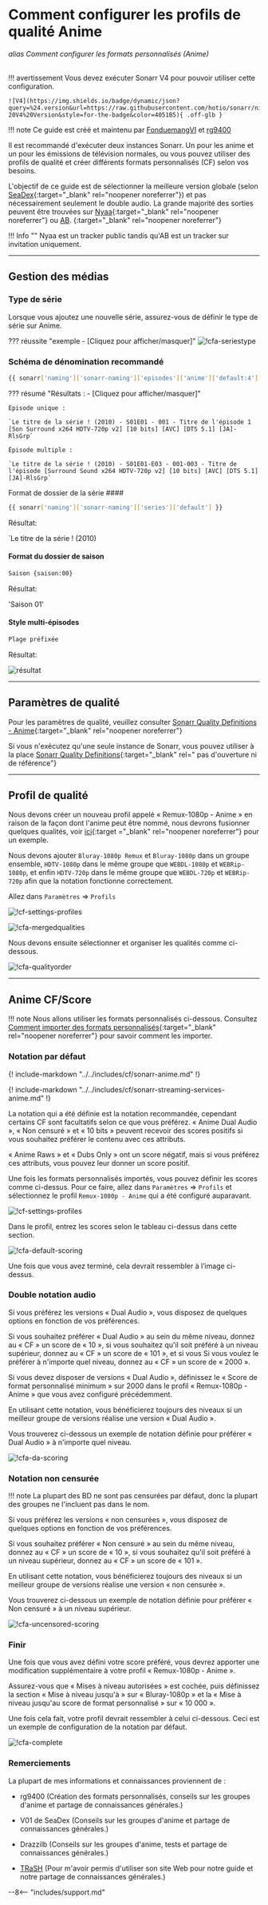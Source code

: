 # Comment configurer les profils de qualité Anime

*alias Comment configurer les formats personnalisés (Anime)*<br><br>

!!! avertissement
    Vous devez exécuter Sonarr V4 pour pouvoir utiliser cette configuration.

    ![V4](https://img.shields.io/badge/dynamic/json?query=%24.version&url=https://raw.githubusercontent.com/hotio/sonarr/nightly/VERSION.json&label=Current% 20V4%20Version&style=for-the-badge&color=4051B5){ .off-glb }

!!! note
    Ce guide est créé et maintenu par [FonduemangVI](https://github.com/FonduemangVI) et [rg9400](https://github.com/rg9400)

Il est recommandé d'exécuter deux instances Sonarr. Un pour les anime et un pour les émissions de télévision normales, ou vous pouvez utiliser des profils de qualité et créer différents formats personnalisés (CF) selon vos besoins.

L'objectif de ce guide est de sélectionner la meilleure version globale (selon [SeaDex](https://releases.moe/){:target="_blank" rel="noopener noreferrer"}) et pas nécessairement seulement le double audio.
La grande majorité des sorties peuvent être trouvées sur [Nyaa](https://nyaa.si/){:target="_blank" rel="noopener noreferrer"} ou [AB](https://animebytes.tv/). {:target="_blank" rel="noopener noreferrer"}

!!! Info ""
    Nyaa est un tracker public tandis qu'AB est un tracker sur invitation uniquement.

---

## Gestion des médias

### Type de série

Lorsque vous ajoutez une nouvelle série, assurez-vous de définir le type de série sur Anime.

??? réussite "exemple - [Cliquez pour afficher/masquer]"
    ![!cfa-seriestype](images/cfa-seriestype.png)

### Schéma de dénomination recommandé

```bash
{{ sonarr['naming']['sonarr-naming']['episodes']['anime']['default:4'] }}
```

??? résumé "Résultats : - [Cliquez pour afficher/masquer]"

    Épisode unique :

    `Le titre de la série ! (2010) - S01E01 - 001 - Titre de l'épisode 1 [Son Surround x264 HDTV-720p v2] [10 bits] [AVC] [DTS 5.1] [JA]-RlsGrp`

    Épisode multiple :

    `Le titre de la série ! (2010) - S01E01-E03 - 001-003 - Titre de l'épisode [Surround Sound x264 HDTV-720p v2] [10 bits] [AVC] [DTS 5.1] [JA]-RlsGrp`

Format de dossier de la série ####

```bash
{{ sonarr['naming']['sonarr-naming']['series']['default'] }}
```

Résultat:

`Le titre de la série ! (2010)

#### Format du dossier de saison

```bash
Saison {saison:00}
```

Résultat:

'Saison 01'

#### Style multi-épisodes

```bash
Plage préfixée
```

Résultat:

![résultat](images/cfa-prefixedrange.png)

---

## Paramètres de qualité

Pour les paramètres de qualité, veuillez consulter [Sonarr Quality Definitions - Anime](/Sonarr/Sonarr-Quality-Settings-File-Size/#sonarr-quality-definitions-anime){:target="_blank" rel="noopener noreferrer"}

Si vous n'exécutez qu'une seule instance de Sonarr, vous pouvez utiliser à la place [Sonarr Quality Definitions](/Sonarr/Sonarr-Quality-Settings-File-Size/#sonarr-quality-definitions){:target="_blank" rel=" pas d'ouverture ni de référence"}

---

## Profil de qualité

Nous devons créer un nouveau profil appelé « Remux-1080p - Anime » en raison de la façon dont l'anime peut être nommé, nous devrons fusionner quelques qualités, voir [ici](/Sonarr/Tips/Merge-quality/){:target ="_blank" rel="noopener noreferrer"} pour un exemple.

Nous devons ajouter `Bluray-1080p Remux` et `Bluray-1080p` dans un groupe ensemble, `HDTV-1080p` dans le même groupe que `WEBDL-1080p` et `WEBRip-1080p`, et enfin `HDTV-720p` dans le même groupe que `WEBDL-720p` et `WEBRip-720p` afin que la notation fonctionne correctement.

Allez dans `Paramètres` => `Profils`

![!cf-settings-profiles](images/cfa-settings-profiles.png)

![!cfa-mergedqualities](images/cfa-mergedqualities.png)

Nous devons ensuite sélectionner et organiser les qualités comme ci-dessous.

![!cfa-qualityorder](images/cfa-qualityorder.png)

---

## Anime CF/Score

!!! note
    Nous allons utiliser les formats personnalisés ci-dessous. Consultez [Comment importer des formats personnalisés](/Sonarr/sonarr-import-custom-formats/){:target="_blank" rel="noopener noreferrer"} pour savoir comment les importer.

### Notation par défaut

{! include-markdown "../../includes/cf/sonarr-anime.md" !}
<!-- --8<-- "includes/cf/sonarr-anime.md" -->

{! include-markdown "../../includes/cf/sonarr-streaming-services-anime.md" !}
<!-- --8<-- "includes/cf/sonarr-streaming-services-anime.md" -->

La notation qui a été définie est la notation recommandée, cependant certains CF sont facultatifs selon ce que vous préférez.
« Anime Dual Audio », « Non censuré » et « 10 bits » peuvent recevoir des scores positifs si vous souhaitez préférer le contenu avec ces attributs.

« Anime Raws » et « Dubs Only » ont un score négatif, mais si vous préférez ces attributs, vous pouvez leur donner un score positif.

Une fois les formats personnalisés importés, vous pouvez définir les scores comme ci-dessus. Pour ce faire, allez dans `Paramètres` => `Profils` et sélectionnez le profil `Remux-1080p - Anime` qui a été configuré auparavant.

![!cf-settings-profiles](images/cfa-settings-profiles.png)

Dans le profil, entrez les scores selon le tableau ci-dessus dans cette section.

![!cfa-default-scoring](images/cfa-default-scoring.png)

Une fois que vous avez terminé, cela devrait ressembler à l’image ci-dessus.

### Double notation audio

Si vous préférez les versions « Dual Audio », vous disposez de quelques options en fonction de vos préférences.

Si vous souhaitez préférer « Dual Audio » au sein du même niveau, donnez au « CF » un score de « 10 », si vous souhaitez qu'il soit préféré à un niveau supérieur, donnez au « CF » un score de « 101 », et si vous Si vous voulez le préférer à n'importe quel niveau, donnez au « CF » un score de « 2000 ».

Si vous devez disposer de versions « Dual Audio », définissez le « Score de format personnalisé minimum » sur 2000 dans le profil « Remux-1080p - Anime » que vous avez configuré précédemment.

En utilisant cette notation, vous bénéficierez toujours des niveaux si un meilleur groupe de versions réalise une version « Dual Audio ».

Vous trouverez ci-dessous un exemple de notation définie pour préférer « Dual Audio » à n'importe quel niveau.

![!cfa-da-scoring](images/cfa-da-scoring.png)

### Notation non censurée

!!! note
    La plupart des BD ne sont pas censurées par défaut, donc la plupart des groupes ne l'incluent pas dans le nom.

Si vous préférez les versions « non censurées », vous disposez de quelques options en fonction de vos préférences.

Si vous souhaitez préférer « Non censuré » au sein du même niveau, donnez au « CF » un score de « 10 », si vous souhaitez qu'il soit préféré à un niveau supérieur, donnez au « CF » un score de « 101 ».

En utilisant cette notation, vous bénéficierez toujours des niveaux si un meilleur groupe de versions réalise une version « non censurée ».

Vous trouverez ci-dessous un exemple de notation définie pour préférer « Non censuré » à un niveau supérieur.

![!cfa-uncensored-scoring](images/cfa-uncensored-scoring.png)

### Finir

Une fois que vous avez défini votre score préféré, vous devrez apporter une modification supplémentaire à votre profil « Remux-1080p - Anime ».

Assurez-vous que « Mises à niveau autorisées » est cochée, puis définissez la section « Mise à niveau jusqu'à » sur « Bluray-1080p » et la « Mise à niveau jusqu'au score de format personnalisé » sur « 10 000 ».

Une fois cela fait, votre profil devrait ressembler à celui ci-dessous. Ceci est un exemple de configuration de la notation par défaut.

![!cfa-complete](images/cfa-complete.png)

### Remerciements

La plupart de mes informations et connaissances proviennent de :

- rg9400 (Création des formats personnalisés, conseils sur les groupes d'anime et partage de connaissances générales.)

- V01 de SeaDex (Conseils sur les groupes d'anime et partage de connaissances générales.)

- Drazzilb (Conseils sur les groupes d'anime, tests et partage de connaissances générales.)

- [TRaSH](https://trash-guides.info/) (Pour m'avoir permis d'utiliser son site Web pour notre guide et notre partage de connaissances générales.)

--8<-- "includes/support.md"